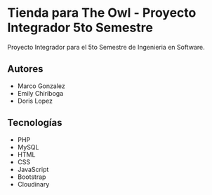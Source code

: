 ﻿
# Tienda para The Owl - Proyecto Integrador 5to Semestre

Proyecto Integrador para el 5to Semestre de Ingenieria en Software. 




## Autores

- Marco Gonzalez
- Emily Chiriboga
- Doris Lopez

## Tecnologías
- PHP
- MySQL
- HTML
- CSS
- JavaScript
- Bootstrap
- Cloudinary